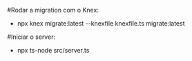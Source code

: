 #Rodar a migration com o Knex:
 - npx knex migrate:latest --knexfile knexfile.ts migrate:latest

#Iniciar o server:
 - npx ts-node src/server.ts